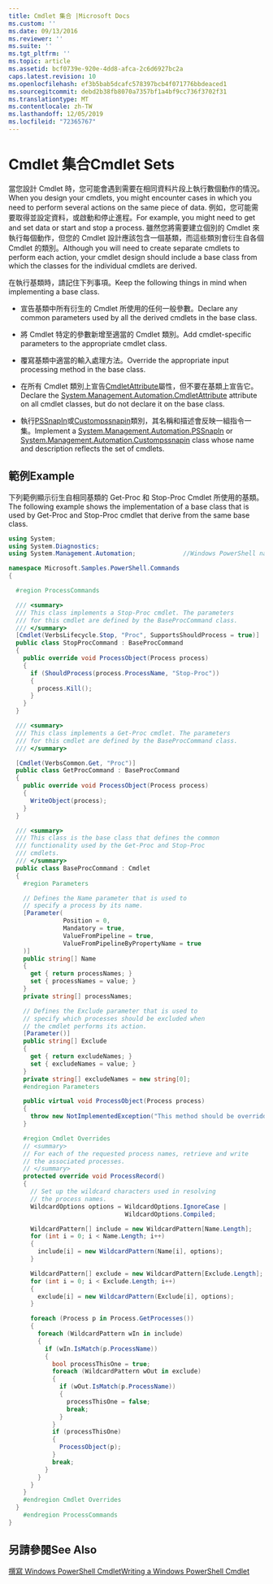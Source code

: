 ```yaml
---
title: Cmdlet 集合 |Microsoft Docs
ms.custom: ''
ms.date: 09/13/2016
ms.reviewer: ''
ms.suite: ''
ms.tgt_pltfrm: ''
ms.topic: article
ms.assetid: bcf0739e-920e-4dd8-afca-2c6d6927bc2a
caps.latest.revision: 10
ms.openlocfilehash: ef3b5bab5dcafc578397bcb4f071776bbdeaced1
ms.sourcegitcommit: debd2b38fb8070a7357bf1a4bf9cc736f3702f31
ms.translationtype: MT
ms.contentlocale: zh-TW
ms.lasthandoff: 12/05/2019
ms.locfileid: "72365767"
---
```

# <a name="cmdlet-sets"></a><span data-ttu-id="885d6-102">Cmdlet 集合</span><span class="sxs-lookup"><span data-stu-id="885d6-102">Cmdlet Sets</span></span>

<span data-ttu-id="885d6-103">當您設計 Cmdlet 時，您可能會遇到需要在相同資料片段上執行數個動作的情況。</span><span class="sxs-lookup"><span data-stu-id="885d6-103">When you design your cmdlets, you might encounter cases in which you need to perform several actions on the same piece of data.</span></span> <span data-ttu-id="885d6-104">例如，您可能需要取得並設定資料，或啟動和停止進程。</span><span class="sxs-lookup"><span data-stu-id="885d6-104">For example, you might need to get and set data or start and stop a process.</span></span> <span data-ttu-id="885d6-105">雖然您將需要建立個別的 Cmdlet 來執行每個動作，但您的 Cmdlet 設計應該包含一個基類，而這些類別會衍生自各個 Cmdlet 的類別。</span><span class="sxs-lookup"><span data-stu-id="885d6-105">Although you will need to create separate cmdlets to perform each action, your cmdlet design should include a base class from which the classes for the individual cmdlets are derived.</span></span>

<span data-ttu-id="885d6-106">在執行基類時，請記住下列事項。</span><span class="sxs-lookup"><span data-stu-id="885d6-106">Keep the following things in mind when implementing a base class.</span></span>

- <span data-ttu-id="885d6-107">宣告基類中所有衍生的 Cmdlet 所使用的任何一般參數。</span><span class="sxs-lookup"><span data-stu-id="885d6-107">Declare any common parameters used by all the derived cmdlets in the base class.</span></span>

- <span data-ttu-id="885d6-108">將 Cmdlet 特定的參數新增至適當的 Cmdlet 類別。</span><span class="sxs-lookup"><span data-stu-id="885d6-108">Add cmdlet-specific parameters to the appropriate cmdlet class.</span></span>

- <span data-ttu-id="885d6-109">覆寫基類中適當的輸入處理方法。</span><span class="sxs-lookup"><span data-stu-id="885d6-109">Override the appropriate input processing method in the base class.</span></span>

- <span data-ttu-id="885d6-110">在所有 Cmdlet 類別上宣告[CmdletAttribute](/dotnet/api/System.Management.Automation.CmdletAttribute)屬性，但不要在基類上宣告它。</span><span class="sxs-lookup"><span data-stu-id="885d6-110">Declare the [System.Management.Automation.CmdletAttribute](/dotnet/api/System.Management.Automation.CmdletAttribute) attribute on all cmdlet classes, but do not declare it on the base class.</span></span>

- <span data-ttu-id="885d6-111">執行[PSSnapIn](/dotnet/api/System.Management.Automation.PSSnapIn)或[Custompssnapin](/dotnet/api/System.Management.Automation.CustomPSSnapIn)類別，其名稱和描述會反映一組指令一集。</span><span class="sxs-lookup"><span data-stu-id="885d6-111">Implement a [System.Management.Automation.PSSnapIn](/dotnet/api/System.Management.Automation.PSSnapIn) or [System.Management.Automation.Custompssnapin](/dotnet/api/System.Management.Automation.CustomPSSnapIn) class whose name and description reflects the set of cmdlets.</span></span>

## <a name="example"></a><span data-ttu-id="885d6-112">範例</span><span class="sxs-lookup"><span data-stu-id="885d6-112">Example</span></span>

<span data-ttu-id="885d6-113">下列範例顯示衍生自相同基類的 Get-Proc 和 Stop-Proc Cmdlet 所使用的基類。</span><span class="sxs-lookup"><span data-stu-id="885d6-113">The following example shows the implementation of a base class that is used by Get-Proc and Stop-Proc cmdlet that derive from the same base class.</span></span>

```csharp
using System;
using System.Diagnostics;
using System.Management.Automation;             //Windows PowerShell namespace.

namespace Microsoft.Samples.PowerShell.Commands
{

  #region ProcessCommands

  /// <summary>
  /// This class implements a Stop-Proc cmdlet. The parameters
  /// for this cmdlet are defined by the BaseProcCommand class.
  /// </summary>
  [Cmdlet(VerbsLifecycle.Stop, "Proc", SupportsShouldProcess = true)]
  public class StopProcCommand : BaseProcCommand
  {
    public override void ProcessObject(Process process)
    {
      if (ShouldProcess(process.ProcessName, "Stop-Proc"))
      {
        process.Kill();
      }
    }
  }

  /// <summary>
  /// This class implements a Get-Proc cmdlet. The parameters
  /// for this cmdlet are defined by the BaseProcCommand class.
  /// </summary>

  [Cmdlet(VerbsCommon.Get, "Proc")]
  public class GetProcCommand : BaseProcCommand
  {
    public override void ProcessObject(Process process)
    {
      WriteObject(process);
    }
  }

  /// <summary>
  /// This class is the base class that defines the common
  /// functionality used by the Get-Proc and Stop-Proc
  /// cmdlets.
  /// </summary>
  public class BaseProcCommand : Cmdlet
  {
    #region Parameters

    // Defines the Name parameter that is used to
    // specify a process by its name.
    [Parameter(
               Position = 0,
               Mandatory = true,
               ValueFromPipeline = true,
               ValueFromPipelineByPropertyName = true
    )]
    public string[] Name
    {
      get { return processNames; }
      set { processNames = value; }
    }
    private string[] processNames;

    // Defines the Exclude parameter that is used to
    // specify which processes should be excluded when
    // the cmdlet performs its action.
    [Parameter()]
    public string[] Exclude
    {
      get { return excludeNames; }
      set { excludeNames = value; }
    }
    private string[] excludeNames = new string[0];
    #endregion Parameters

    public virtual void ProcessObject(Process process)
    {
      throw new NotImplementedException("This method should be overridden.");
    }

    #region Cmdlet Overrides
    // <summary>
    // For each of the requested process names, retrieve and write
    // the associated processes.
    // </summary>
    protected override void ProcessRecord()
    {
      // Set up the wildcard characters used in resolving
      // the process names.
      WildcardOptions options = WildcardOptions.IgnoreCase |
                                WildcardOptions.Compiled;

      WildcardPattern[] include = new WildcardPattern[Name.Length];
      for (int i = 0; i < Name.Length; i++)
      {
        include[i] = new WildcardPattern(Name[i], options);
      }

      WildcardPattern[] exclude = new WildcardPattern[Exclude.Length];
      for (int i = 0; i < Exclude.Length; i++)
      {
        exclude[i] = new WildcardPattern(Exclude[i], options);
      }

      foreach (Process p in Process.GetProcesses())
      {
        foreach (WildcardPattern wIn in include)
        {
          if (wIn.IsMatch(p.ProcessName))
          {
            bool processThisOne = true;
            foreach (WildcardPattern wOut in exclude)
            {
              if (wOut.IsMatch(p.ProcessName))
              {
                processThisOne = false;
                break;
              }
            }
            if (processThisOne)
            {
              ProcessObject(p);
            }
            break;
          }
        }
      }
    }
    #endregion Cmdlet Overrides
  }
    #endregion ProcessCommands
}
```

## <a name="see-also"></a><span data-ttu-id="885d6-114">另請參閱</span><span class="sxs-lookup"><span data-stu-id="885d6-114">See Also</span></span>

[<span data-ttu-id="885d6-115">撰寫 Windows PowerShell Cmdlet</span><span class="sxs-lookup"><span data-stu-id="885d6-115">Writing a Windows PowerShell Cmdlet</span></span>](./writing-a-windows-powershell-cmdlet.md)
